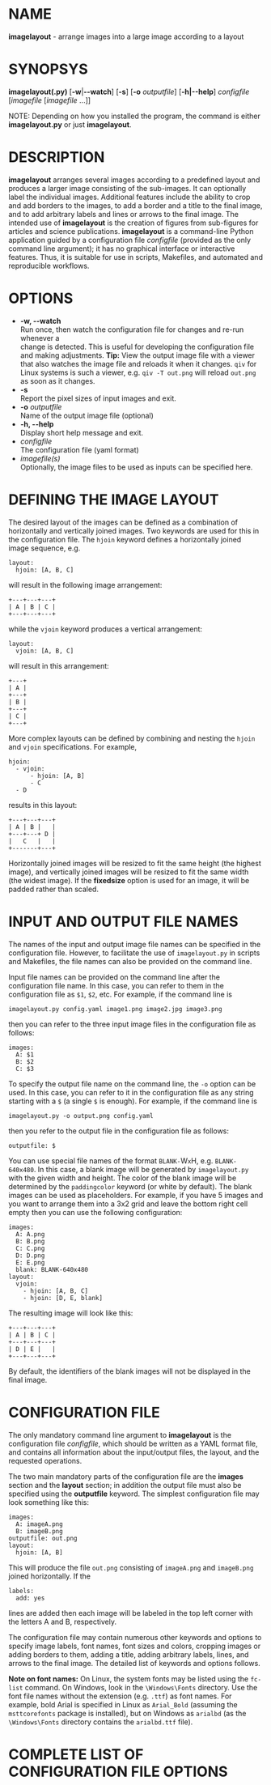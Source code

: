# NAME

**imagelayout** - arrange images into a large image according to a layout

# SYNOPSYS

**imagelayout(.py)** [**-w**|**--watch**] [**-s**] [**-o** _outputfile_] [**-h|--help**] _configfile_ [_imagefile_ [_imagefile_ ...]]

NOTE: Depending on how you installed the program, the command is either 
**imagelayout.py** or just **imagelayout**.

# DESCRIPTION

**imagelayout** arranges several images according to a predefined
layout and produces a larger image consisting of the sub-images. It
can optionally label the individual images. Additional features
include the ability to crop and add borders to the images, to add a
border and a title to the final image, and to add arbitrary labels and
lines or arrows to the final image. The intended use of
**imagelayout** is the creation of figures from sub-figures for
articles and science publications. **imagelayout** is a
command-line Python application guided by a configuration file _configfile_
(provided as the only command line argument); it has
no graphical interface or interactive features. Thus, it is suitable
for use in scripts, Makefiles, and automated and reproducible
workflows.

# OPTIONS

* **-w, --watch**\
  Run once, then watch the configuration file for changes and re-run whenever a   
  change is detected. This is useful for developing the configuration file and 
  making adjustments. **Tip:** View the output image file with a viewer that 
  also watches the image file and reloads it when it changes. `qiv` for Linux 
  systems is such a viewer, e.g. `qiv -T out.png` will reload `out.png` 
  as soon as it changes.
* **-s**\
  Report the pixel sizes of input images and exit.
* **-o** _outputfile_\
  Name of the output image file (optional)
* **-h, --help**\
  Display short help message and exit.
* _configfile_\
  The configuration file (yaml format)
* _imagefile(s)_\
  Optionally, the image files to be used as inputs can be specified here.

# DEFINING THE IMAGE LAYOUT

The desired layout of the images can be defined as a combination of
horizontally and vertically joined images. Two keywords are used for
this in the configuration file. The `hjoin` keyword defines a
horizontally joined image sequence, e.g.

~~~
layout:
  hjoin: [A, B, C]
~~~
will result in the following image arrangement:
~~~
+---+---+---+
| A | B | C |
+---+---+---+
~~~
while the `vjoin` keyword produces a vertical arrangement:
~~~
layout:
  vjoin: [A, B, C]
~~~
will result in this arrangement:
~~~
+---+
| A |
+---+
| B |
+---+
| C |
+---+
~~~

More complex layouts can be defined by combining and nesting the
`hjoin` and `vjoin` specifications. For example,

~~~
hjoin:
  - vjoin:
      - hjoin: [A, B]
      - C
  - D
~~~
results in this layout:
~~~
+---+---+---+
| A | B |   |
+---+---+ D |
|   C   |   |
+-------+---+
~~~

Horizontally joined images will be resized to fit the same height (the
highest image), and vertically joined images will be
resized to fit the same width (the widest image). If the **fixedsize** option
is used for an image, it will be padded rather than scaled.

# INPUT AND OUTPUT FILE NAMES

The names of the input and output image file names can be specified in the configuration
file. However, to facilitate the use of `imagelayout.py` in scripts
and Makefiles, the file names can also be provided on the command line.

Input file names can be provided on the command line after the
configuration file name. In this case, you can refer to them in the
configuration file as `$1`, `$2`, etc. For example, if the command
line is

~~~
imagelayout.py config.yaml image1.png image2.jpg image3.png
~~~

then you can refer to the three input image files in the configuration
file as follows:

~~~
images:
  A: $1
  B: $2
  C: $3
~~~

To specify the output file name on the command line, the `-o` option
can be used. In this case, you can refer to it in the configuration
file as any string starting with a `$` (a single `$` is enough). For
example, if the command line is

~~~
imagelayout.py -o output.png config.yaml
~~~

then you refer to the output file in the configuration file as follows:

~~~
outputfile: $
~~~

You can use special file names of the format `BLANK-`W`x`H, e.g.
`BLANK-640x480`. In this case, a blank image will be generated by
`imagelayout.py` with the given width and height. The color of the
blank image will be determined by the `paddingcolor` keyword (or white
by default). The blank images can be used as placeholders. For
example, if you have 5 images and you want to arrange them into a 3x2
grid and leave the bottom right cell empty then you can use the
following configuration:

~~~
images:
  A: A.png
  B: B.png
  C: C.png
  D: D.png
  E: E.png
  blank: BLANK-640x480
layout:
  vjoin:
    - hjoin: [A, B, C]
    - hjoin: [D, E, blank]
~~~

The resulting image will look like this:
~~~
+---+---+---+
| A | B | C |
+---+---+---+
| D | E |   |
+---+---+---+
~~~

By default, the identifiers of the blank images will not be displayed
in the final image.

# CONFIGURATION FILE

The only mandatory command line argument to **imagelayout** is the
configuration file _configfile_, which should be written as a YAML
format file, and contains all information about the input/output
files, the layout, and the requested operations.

The two main mandatory parts of the configuration file are the
**images** section and the **layout** section; in addition the output
file must also be specified using the **outputfile** keyword. The
simplest configuration file may look something like this:

~~~
images:
  A: imageA.png
  B: imageB.png
outputfile: out.png
layout:
  hjoin: [A, B]
~~~

This will produce the file `out.png` consisting of `imageA.png` and
`imageB.png` joined horizontally. If the

```
labels:
  add: yes
```

lines are added then each image will be labeled in the top left corner
with the letters A and B, respectively.

The configuration file may contain numerous other keywords and options
to specify image labels, font names, font sizes and colors,
cropping images or adding borders to them, adding a title, adding
arbitrary labels, lines, and arrows to the final image. The detailed
list of keywords and options follows.

**Note on font names:** On Linux, the system fonts may be listed using the
`fc-list` command. On Windows, look in the `\Windows\Fonts` directory. Use
the font file names without the extension (e.g. `.ttf`) as font names.
For example, bold Arial is specified in Linux as `Arial_Bold`
(assuming the `msttcorefonts` package is installed), but on
Windows as `arialbd` (as the `\Windows\Fonts` directory contains the
`arialbd.ttf` file).

# COMPLETE LIST OF CONFIGURATION FILE OPTIONS

